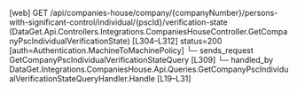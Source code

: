 [web] GET /api/companies-house/company/{companyNumber}/persons-with-significant-control/individual/{pscId}/verification-state  (DataGet.Api.Controllers.Integrations.CompaniesHouseController.GetCompanyPscIndividualVerificationState)  [L304–L312] status=200 [auth=Authentication.MachineToMachinePolicy]
  └─ sends_request GetCompanyPscIndividualVerificationStateQuery [L309]
    └─ handled_by DataGet.Integrations.CompaniesHouse.Api.Queries.GetCompanyPscIndividualVerificationStateQueryHandler.Handle [L19–L31]

